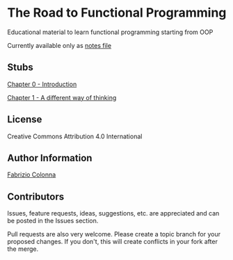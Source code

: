 # The Road to Functional Programming

Educational material to learn functional programming starting from OOP

Currently available only as [notes file](the_road_to_fp_notes.md)

## Stubs

[Chapter 0 - Introduction](00_introduction.md)

[Chapter 1 - A different way of thinking](01_different_way_of_thinking.md)

## License

Creative Commons Attribution 4.0 International

## Author Information

[Fabrizio Colonna](mailto:colofabrix@tin.it)

## Contributors

Issues, feature requests, ideas, suggestions, etc. are appreciated and can be posted in the Issues section.

Pull requests are also very welcome. Please create a topic branch for your proposed changes. If you don't, this will create conflicts in your fork after the merge.

